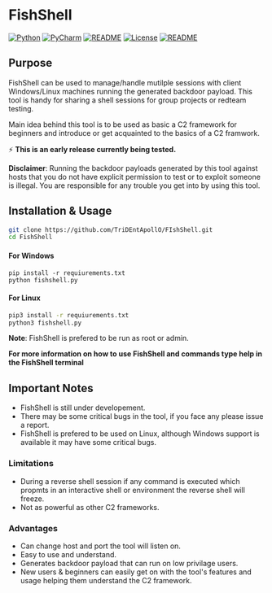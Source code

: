 
# FishShell

[![Python](https://img.shields.io/badge/Python-%E2%89%A5%203.10-yellow.svg)](https://www.python.org/)
[![PyCharm](https://img.shields.io/badge/Developed%20on-PyCharm%20-blueviolet)](https://www.jetbrains.com/pycharm/)
[![README](https://img.shields.io/badge/Tested%20on-Windows%20&%20Linux%20-blue)](https://github.com/TriDEntApollO/FishShell#readme)
[![License](https://img.shields.io/badge/License-BSD--2--Clause-red)](https://github.com/TriDEntApollO/FishShell/blob/master/LICENSE)
[![README](https://img.shields.io/badge/Maintained%3F-Yes-96c40f)](https://github.com/TriDEntApollO/FishShell#readme)

## Purpose

FishShell can be used to manage/handle mutilple sessions with client Windows/Linux machines running the generated backdoor payload. This tool is handy for sharing a shell sessions for group projects or redteam testing.

Main idea behind this tool is to be used as basic a C2 framework for beginners and introduce or get acquainted to the basics of a C2 framwork.

⚡ **This is an early release currently being tested.**


**Disclaimer**: Running the backdoor payloads generated by this tool against hosts that you do not have explicit permission to test or to exploit someone is illegal. You are responsible for any trouble you get into by using this tool.

## Installation & Usage

```bash
git clone https://github.com/TriDEntApollO/FIshShell.git
cd FishShell
```

#### For Windows

```batch
pip install -r requiurements.txt
python fishshell.py
```

#### For Linux

```bash
pip3 install -r requiurements.txt
python3 fishshell.py
```

**Note**: FishShell is prefered to be run as root or admin.

**For more information on how to use FishShell and commands type help in the FishShell terminal**


## Important Notes

- FishShell is still under developement.
- There may be some critical bugs in the tool, if you face any please issue a report.
- FishShell is prefered to be used on Linux, although Windows support is available it may have some critical bugs.

### Limitations

- During a reverse shell session if any command is executed which propmts in an interactive shell or environment the reverse shell will freeze.
- Not as powerful as other C2 frameworks.

### Advantages

- Can change host and port the tool will listen on.
- Easy to use and understand.
- Generates backdoor payload that can run on low privilage users.
- New users & beginners can easily get on with the tool's features and usage helping them understand the C2 framework.